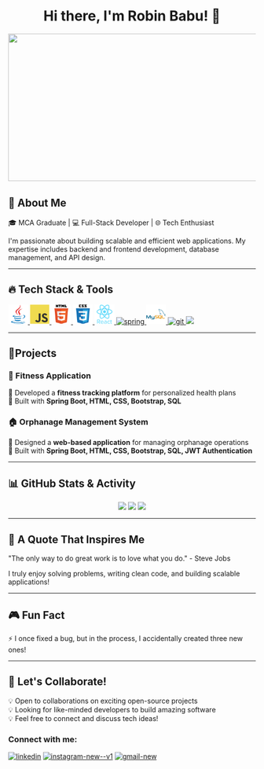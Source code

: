 <h1 align="center">Hi there, I'm Robin Babu! 👋</h1>

<p align="center">
  <img src="https://media2.giphy.com/media/v1.Y2lkPTc5MGI3NjExNWN0OWZ4dmxrNjQ0ajNiMTZ4a2YydHg2N2diZ2w0dnA2N281NmF1cSZlcD12MV9pbnRlcm5hbF9naWZfYnlfaWQmY3Q9Zw/PmAjqmm4beKervYzFr/giphy.gif" height=300px width=600px>
</p>

## 🚀 About Me
🎓 MCA Graduate | 💻 Full-Stack Developer | 🌐 Tech Enthusiast

I'm passionate about building scalable and efficient web applications. My expertise includes backend and frontend development, database management, and API design.

---

## 🔥 Tech Stack & Tools

<p align="left">
  <!-- Programming Languages -->
  <a href="https://www.java.com" target="_blank" rel="noreferrer">
    <img src="https://raw.githubusercontent.com/devicons/devicon/master/icons/java/java-original.svg" alt="java" width="40" height="40"/>
  </a>
  <a href="https://developer.mozilla.org/en-US/docs/Web/JavaScript" target="_blank" rel="noreferrer">
    <img src="https://raw.githubusercontent.com/devicons/devicon/master/icons/javascript/javascript-original.svg" alt="javascript" width="40" height="40"/>
  </a>
  <!-- Frontend Technologies -->
  <a href="https://www.w3.org/html/" target="_blank" rel="noreferrer">
    <img src="https://raw.githubusercontent.com/devicons/devicon/master/icons/html5/html5-original-wordmark.svg" alt="html5" width="40" height="40"/>
  </a>
  <a href="https://www.w3schools.com/css/" target="_blank" rel="noreferrer">
    <img src="https://raw.githubusercontent.com/devicons/devicon/master/icons/css3/css3-original-wordmark.svg" alt="css3" width="40" height="40"/>
  </a>
  <a href="https://reactjs.org/" target="_blank" rel="noreferrer">
    <img src="https://raw.githubusercontent.com/devicons/devicon/master/icons/react/react-original-wordmark.svg" alt="react" width="40" height="40"/>
  </a>
  <!-- Backend Technologies -->
  <a href="https://spring.io/" target="_blank" rel="noreferrer">
    <img src="https://www.vectorlogo.zone/logos/springio/springio-icon.svg" alt="spring" width="40" height="40"/>
  </a>
  <!-- Databases -->
  <a href="https://www.mysql.com/" target="_blank" rel="noreferrer">
    <img src="https://raw.githubusercontent.com/devicons/devicon/master/icons/mysql/mysql-original-wordmark.svg" alt="mysql" width="40" height="40"/>
  </a>
  <!-- Version Control -->
  <a href="https://git-scm.com/" target="_blank" rel="noreferrer">
    <img src="https://www.vectorlogo.zone/logos/git-scm/git-scm-icon.svg" alt="git" width="40" height="40"/>
  </a>
  <img src="https://skillicons.dev/icons?i=hibernate,vscode" />
</p>

---

## 🎨Projects
### 💪 Fitness Application
🔹 Developed a **fitness tracking platform** for personalized health plans  
🔹 Built with **Spring Boot, HTML, CSS, Bootstrap, SQL**

### 🏠 Orphanage Management System
🔹 Designed a **web-based application** for managing orphanage operations  
🔹 Built with **Spring Boot, HTML, CSS, Bootstrap, SQL, JWT Authentication**

---

## 📊 GitHub Stats & Activity
<p align="center">
  <img src="https://github-readme-stats.vercel.app/api?username=robinbabu102&show_icons=true&theme=tokyonight" />
  <img src="https://github-readme-streak-stats.herokuapp.com/?user=robinbabu102&theme=tokyonight" />
  <img src="https://github-readme-stats.vercel.app/api/top-langs/?username=robinbabu102&layout=compact&theme=tokyonight" />
</p>

---

 ## 📌 A Quote That Inspires Me
<p >  "The only way to do great work is to love what you do." - Steve Jobs</p>
<p> I truly enjoy solving problems, writing clean code, and building scalable applications!
</p>

---

## 🎮 Fun Fact
⚡ I once fixed a bug, but in the process, I accidentally created three new ones!

---

## 📢 Let's Collaborate!
💡 Open to collaborations on exciting open-source projects <br>
💡 Looking for like-minded developers to build amazing software <br>
💡 Feel free to connect and discuss tech ideas!

<h3 align="left">Connect with me:</h3>
<p align="left">
<a href="https://linkedin.com/in/1-robin-babu" target="blank"><img width="48" height="48" src="https://img.icons8.com/color/48/linkedin.png" alt="linkedin"/></a>
<a href="https://instagram.com/" target="blank"><img width="48" height="48" src="https://img.icons8.com/color/48/instagram-new--v1.png" alt="instagram-new--v1"/></a>
  <a href="robinbabu2000@gmail.com" target="blank"><img width="48" height="48" src="https://img.icons8.com/color/48/gmail-new.png" alt="gmail-new"/></a>

</p>
